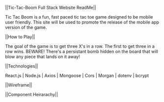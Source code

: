 ||Tic-Tac-Boom Full Stack Website ReadMe||

Tic Tac Boom is a fun, fast paced tic tac toe game designed to be
mobile user friendly. This site will be used to promote the release
of the mobile app version of the game.

||How to Play||

The goal of the game is to get three X's in a row. The first to get 
three in a row wins. BEWARE! There's a persistant bomb hidden on the
board that will blow any piece that lands on it away!

||Technologies||

React.js | Node.js | Axios | Mongoose | Cors | Morgan | dotenv | bcrypt

||Wireframe||





||Component Heirarachy||
